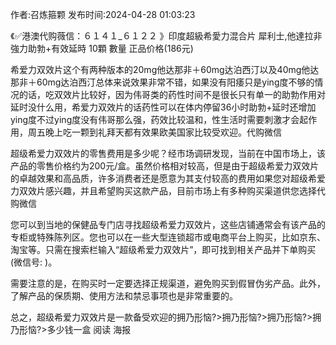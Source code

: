 <p>作者:召炼箍颗 发布时间:2024-04-28 01:03:23</p>
<p>《✅港澳代购薇信：６１４１_６１２２ 》印度超級希愛力混合片 犀利士,他達拉非 強力助勃+有效延時 10顆 數量 正品价格(186元) </p>
									<p>希爱力双效片这个有两种版本的20mg他达那非＋60mg达泊西汀以及40mg他达那非＋60mg达泊西汀总体来说效果非常不错，如果没有阳痿只是ying度不够的情况的话，吃双效片比较好，因为伟哥类的药性时间不是很长只有单一的助勃作用对延时没什么用，希爱力双效片的话药性可以在体内停留36小时助勃+延时还增加ying度不过ying度没有伟哥那么强，药效比较温和，性生活时需要刺激才会起作用，周五晚上吃一颗到礼拜天都有效果欧美国家比较受欢迎。代购微信  </p><p></p><p></p><p>                                                                                            </p><p>超级希爱力双效片的零售费用是多少呢？经市场调研发现，当前在中国市场上，该产品的零售价格约为200元/盒。虽然价格相对较高，但是由于超级希爱力双效片的卓越效果和高品质，许多消费者还是愿意为其支付较高的费用如果您对超级希爱力双效片感兴趣，并且希望购买这款产品，目前市场上有多种购买渠道供您选择代购微信</p><p></p><p>您可以到当地的保健品专门店寻找超级希爱力双效片，这些店铺通常会有该产品的专柜或特殊陈列区。您也可以在一些大型连锁超市或电商平台上购买，比如京东、淘宝等。只需在搜索栏输入“超级希爱力双效片”，即可找到相关产品并下单购买(微信号: )。</p><p></p><p>需要注意的是，在购买时一定要选择正规渠道，避免购买到假冒伪劣产品。此外，了解产品的保质期、使用方法和禁忌事项也是非常重要的。</p><p></p><p>总之，超级希爱力双效片是一款备受欢迎的拥乃形恼?>拥乃形恼?>拥乃形恼?>拥乃形恼?>多少钱一盒											<i class></i> 阅读			<i class></i> 海报						</>
